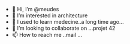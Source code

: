 - 👋 Hi, I’m @meudes
- 👀 I’m interested in architecture 
- 🌱 I used to learn medecine..a long time ago...
- 💞️ I’m looking to collaborate on ...projet 42
- 📫 How to reach me ..mail ... 

<!---
meudes/meudes is a ✨ special ✨ repository because its `README.md` (this file) appears on your GitHub profile.
You can click the Preview link to take a look at your changes.
--->
